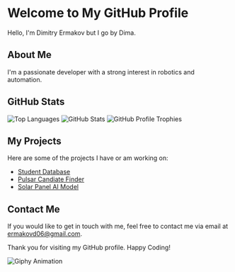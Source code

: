 # Welcome to My GitHub Profile

Hello, I'm Dimitry Ermakov but I go by Dima.

## About Me

I'm a passionate developer with a strong interest in robotics and automation.

## GitHub Stats

![Top Languages](https://github-readme-stats-eight-theta.vercel.app/api/top-langs?username=metalmerge&show_icons=true&locale=en&theme=dark)
![GitHub Stats](https://github-readme-stats-eight-theta.vercel.app/api?username=metalmerge&show_icons=true&locale=en&theme=dark)
![GitHub Profile Trophies](https://github-profile-trophy.vercel.app/?username=metalmerge&theme=darkhub&margin-w=10&no-bg=true&column=-1)

## My Projects

Here are some of the projects I have or am working on:

- [Student Database](https://github.com/metalmerge/student-profiles)
- [Pulsar Candiate Finder](https://github.com/metalmerge/PULSAR)
- [Solar Panel AI Model](https://github.com/metalmerge/SPECTRA)

## Contact Me

If you would like to get in touch with me, feel free to contact me via email at <ermakovd06@gmail.com>.

Thank you for visiting my GitHub profile. Happy Coding!

![Giphy Animation](https://giphy.com/embed/13HgwGsXF0aiGY)
